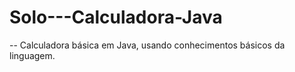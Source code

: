 # Solo---Calculadora-Java

-- Calculadora básica em Java, usando conhecimentos básicos da linguagem.
